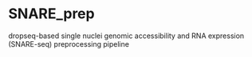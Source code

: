 # SNARE_prep
dropseq-based single nuclei genomic accessibility and RNA expression (SNARE-seq) preprocessing pipeline
